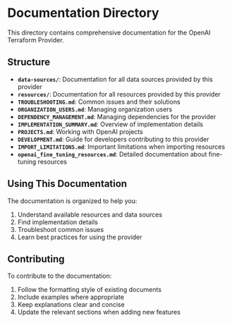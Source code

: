 # Documentation Directory

This directory contains comprehensive documentation for the OpenAI Terraform Provider.

## Structure

- **`data-sources/`**: Documentation for all data sources provided by this provider
- **`resources/`**: Documentation for all resources provided by this provider
- **`TROUBLESHOOTING.md`**: Common issues and their solutions
- **`ORGANIZATION_USERS.md`**: Managing organization users
- **`DEPENDENCY_MANAGEMENT.md`**: Managing dependencies for the provider
- **`IMPLEMENTATION_SUMMARY.md`**: Overview of implementation details
- **`PROJECTS.md`**: Working with OpenAI projects
- **`DEVELOPMENT.md`**: Guide for developers contributing to this provider
- **`IMPORT_LIMITATIONS.md`**: Important limitations when importing resources
- **`openai_fine_tuning_resources.md`**: Detailed documentation about fine-tuning resources

## Using This Documentation

The documentation is organized to help you:

1. Understand available resources and data sources
2. Find implementation details
3. Troubleshoot common issues
4. Learn best practices for using the provider

## Contributing

To contribute to the documentation:

1. Follow the formatting style of existing documents
2. Include examples where appropriate
3. Keep explanations clear and concise
4. Update the relevant sections when adding new features 